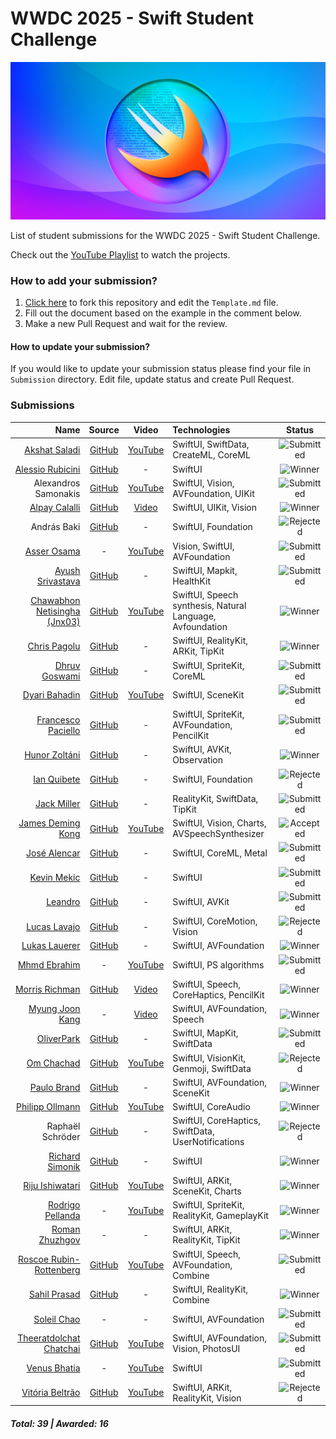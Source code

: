 # WWDC 2025 - Swift Student Challenge
![WWDC2025 Logo](logo.png)

List of student submissions for the WWDC 2025 - Swift Student Challenge.

Check out the [YouTube Playlist](https://youtube.com/playlist?list=PL0GynU2GmYtQhEjMX1i8KR3By7SugZEHL&si=k-e0kU_MboQ9uuWM) to watch the projects.

### How to add your submission?
1. [Click here](https://github.com/wwdc/2025/edit/main/Template.md) to fork this repository and edit the `Template.md` file.
2. Fill out the document based on the example in the comment below.
3. Make a new Pull Request and wait for the review.

#### How to update your submission?
If you would like to update your submission status please find your file in `Submission` directory. Edit file, update status and create Pull Request.

### Submissions

| Name | Source |    Video    | Technologies | Status |
|-----:|:------:|:-----------:|:-------------|:------:|
|[Akshat Saladi](https://akshat-hotpage.vercel.app/)|[GitHub](https://github.com/Akshat2923/Hero-Coach)|[YouTube](https://www.youtube.com/watch?v=A0phG_YCdII)|SwiftUI, SwiftData, CreateML, CoreML|![Submitted](https://img.shields.io/badge/submitted-slategrey?style=for-the-badge)|
|[Alessio Rubicini](https://alessiorubicini.github.io)|[GitHub](https://github.com/alessiorubicini/Screenplay-Genie)|-|SwiftUI|![Winner](https://img.shields.io/badge/winner-green?style=for-the-badge)|
|Alexandros Samonakis|[GitHub](https://github.com/AloneAlexandros/SSC2025)|[YouTube](https://youtu.be/qnYDLUdTiG8)|SwiftUI, Vision, AVFoundation, UIKit|![Submitted](https://img.shields.io/badge/submitted-slategrey?style=for-the-badge)|
|[Alpay Calalli](https://www.linkedin.com/in/alpay-calalli-a72bb0248/)|[GitHub](https://github.com/alpaycli/BasketballAnalyzer)|[Video](https://x.com/calalli24/status/1893307035933938008)|SwiftUI, UIKit, Vision|![Winner](https://img.shields.io/badge/winner-green?style=for-the-badge)|
|András Baki|[GitHub](https://github.com/ANDREW414E44524557/findtheapple)|-|SwiftUI, Foundation|![Rejected](https://img.shields.io/badge/rejected-firebrick?style=for-the-badge)|
|[Asser Osama](https://www.linkedin.com/in/asserusama/)|-|[YouTube](https://youtu.be/b1dvqV9dZwo?si=Acd2yAONKrWTEb24)|Vision, SwiftUI, AVFoundation|![Submitted](https://img.shields.io/badge/submitted-slategrey?style=for-the-badge)|
|[Ayush Srivastava](https://x.com/ayushsrivastv)|[GitHub](https://github.com/ayushshrivastv/ThisSide)|-|SwiftUI, Mapkit, HealthKit|![Submitted](https://img.shields.io/badge/submitted-slategrey?style=for-the-badge)|
|[Chawabhon Netisingha (Jnx03)](https://www.jnx03.xyz/)|[GitHub](https://github.com/JNX03/Syntaxia)|[YouTube](https://youtu.be/zJ4cAt7An84)|SwiftUI, Speech synthesis, Natural Language, Avfoundation |![Winner](https://img.shields.io/badge/winner-green?style=for-the-badge)|
|[Chris Pagolu](https://www.linkedin.com/in/chris-pagolu-837368246/)|[GitHub](https://github.com/AllStars101-sudo/Tree-Buddy)|-|SwiftUI, RealityKit, ARKit, TipKit|![Winner](https://img.shields.io/badge/winner-green?style=for-the-badge)|
|[Dhruv Goswami](https://www.linkedin.com/in/Dhruv-Goswami-24-/)|[GitHub](https://github.com/DhruvGoswami10/Error_404-Game_not_found_SSC)|-|SwiftUI, SpriteKit, CoreML|![Submitted](https://img.shields.io/badge/submitted-slategrey?style=for-the-badge)|
|[Dyari Bahadin](https://x.com/0dbug_)|[GitHub](https://github.com/0xdbug/Armillary)|[YouTube](https://youtu.be/ogBnf7YMmGY?si=XB_wk4u2zCR9ecPj)|SwiftUI, SceneKit|![Submitted](https://img.shields.io/badge/submitted-slategrey?style=for-the-badge)|
|[Francesco Paciello](https://x.com/paciosdev)|[GitHub](https://github.com/paciosdev/Adventure-of-a-Distinguished-Winner-SSC25-)|-|SwiftUI, SpriteKit, AVFoundation, PencilKit|![Submitted](https://img.shields.io/badge/submitted-slategrey?style=for-the-badge)|
|[Hunor Zoltáni](https://ronuhz.me)|[GitHub](https://github.com/Ronuhz/Swift-Student-Challenge-2025)|-|SwiftUI, AVKit, Observation|![Winner](https://img.shields.io/badge/winner-green?style=for-the-badge)|
|[Ian Quibete](https://github.com/nexteurarian)|[GitHub](https://github.com/nexteurarian/TracksAPP)|-|SwiftUI, Foundation|![Rejected](https://img.shields.io/badge/rejected-firebrick?style=for-the-badge)|
|[Jack Miller](https://jackmiller.dev)|[GitHub](https://github.com/millerswiftdev/AquaQuest)|-|RealityKit, SwiftData, TipKit|![Submitted](https://img.shields.io/badge/submitted-slategrey?style=for-the-badge)|
|[James Deming Kong](https://jameskong098.github.io/)|[GitHub](https://github.com/jameskong098/home-gym)|[YouTube](https://www.youtube.com/watch?v=rw4rHrYH1G0)|SwiftUI, Vision, Charts, AVSpeechSynthesizer|![Accepted](https://img.shields.io/badge/accepted-green?style=for-the-badge)|
|[José Alencar](https://www.linkedin.com/in/josevalencar/)|[GitHub](https://github.com/josevalencar/SSC-25)|-|SwiftUI, CoreML, Metal|![Submitted](https://img.shields.io/badge/submitted-slategrey?style=for-the-badge)|
|[Kevin Mekic](https://www.linkedin.com/in/kevin-mekic-b5833b170/)|[GitHub](https://github.com/kevinmekic/wwdc2025)|-|SwiftUI|![Submitted](https://img.shields.io/badge/submitted-slategrey?style=for-the-badge)|
|[Leandro](https://x.com/Droni0s)|[GitHub](https://github.com/Lxdro/the_Terminal-tor)|-|SwiftUI, AVKit|![Submitted](https://img.shields.io/badge/submitted-slategrey?style=for-the-badge)|
|[Lucas Lavajo](https://tryon-lab.fr)|[GitHub](https://github.com/tryon-dev/wwdc2025)|-|SwiftUI, CoreMotion, Vision|![Rejected](https://img.shields.io/badge/rejected-firebrick?style=for-the-badge)|
|[Lukas Lauerer](https://www.twitter.com/custusfox)|[GitHub](https://github.com/Black-Fox-2022/SpotOn-SSC25)|-|SwiftUI, AVFoundation|![Winner](https://img.shields.io/badge/winner-green?style=for-the-badge)|
|[Mhmd Ebrahim](https://www.linkedin.com/in/mhmd-ebrahim)|-|[YouTube](https://youtu.be/QXox8H-kWo0?si=BJue2fhX-Rt0aUUB)|SwiftUI, PS algorithms|![Submitted](https://img.shields.io/badge/submitted-slategrey?style=for-the-badge)|
|[Morris Richman](https://mcrich23.com)|[GitHub](https://github.com/Mcrich23/Anchor)|[Video](https://github.com/user-attachments/assets/beb6a3f1-38db-4475-8765-00a0d28a4164)|SwiftUI, Speech, CoreHaptics, PencilKit|![Winner](https://img.shields.io/badge/winner-green?style=for-the-badge)|
|[Myung Joon Kang](https://myungjoon.com)|-|[Video](https://speechpath.site)|SwiftUI, AVFoundation, Speech|![Winner](https://img.shields.io/badge/winner-green?style=for-the-badge)|
|[OliverPark](https://www.olivergpark.com)|[GitHub](https://github.com/oliver0828-dev/JeongKimchi)|-|SwiftUI, MapKit, SwiftData|![Submitted](https://img.shields.io/badge/submitted-slategrey?style=for-the-badge)|
|[Om Chachad](https://omchachad.com)|[GitHub](https://github.com/OmChachad/DubDubCircle)|[YouTube](https://youtu.be/NkXkQP9AP_g)|SwiftUI, VisionKit, Genmoji, SwiftData|![Rejected](https://img.shields.io/badge/rejected-firebrick?style=for-the-badge)|
|[Paulo Brand](https://www.linkedin.com/in/paulobrand)|[GitHub](https://github.com/PauloBrand7/BeatSync-WWDC25)|-|SwiftUI, AVFoundation, SceneKit|![Winner](https://img.shields.io/badge/winner-green?style=for-the-badge)|
|[Philipp Ollmann](https://philipp-ollmann.super.site/)|[GitHub](https://github.com/philippollmann/wwdc25-fidgetsynth)|[YouTube](https://youtu.be/NHBF3pVmhHw)|SwiftUI, CoreAudio|![Winner](https://img.shields.io/badge/winner-green?style=for-the-badge)|
|Raphaël Schröder|[GitHub](https://github.com/raphckrman/WWDC-SSC)|-|SwiftUI, CoreHaptics, SwiftData, UserNotifications|![Rejected](https://img.shields.io/badge/rejected-firebrick?style=for-the-badge)|
|[Richard Simonik](https://linkedin.com/in/richard-%C5%A1imon%C3%ADk-6603712a2)|[GitHub](https://github.com/risasim/CPRHelperv2)|-|SwiftUI|![Winner](https://img.shields.io/badge/winner-green?style=for-the-badge)|
|[Riju Ishiwatari](https://x.com/acrostorn?s=21)|[GitHub](https://github.com/acrostorn/OrbitPlay)|[YouTube](https://www.youtube.com/watch?v=GaSuNM9kLKg)|SwiftUI, ARKit, SceneKit, Charts|![Winner](https://img.shields.io/badge/winner-green?style=for-the-badge)|
|[Rodrigo Pellanda](https://x.com/pllenin42)|-|[YouTube](https://youtu.be/ic7mI4TN35k)|SwiftUI, SpriteKit, RealityKit, GameplayKit|![Winner](https://img.shields.io/badge/winner-green?style=for-the-badge)|
|[Roman Zhuzhgov](https://t.me/mi11ione)|-|-|SwiftUI, ARKit, RealityKit, TipKit|![Winner](https://img.shields.io/badge/winner-green?style=for-the-badge)|
|[Roscoe Rubin-Rottenberg](https://knotbin.xyz)|[GitHub](https://github.com/knotbin/ssc-25)|[YouTube](https://youtu.be/GgueyJrMiuQ?si=OmIf2fHv0LlNXYWk)|SwiftUI, Speech, AVFoundation, Combine|![Submitted](https://img.shields.io/badge/submitted-slategrey?style=for-the-badge)|
|[Sahil Prasad](https://x.com/sailorworks)|[GitHub](https://github.com/sailorworks/swift25)|-|SwiftUI, RealityKit, Combine|![Winner](https://img.shields.io/badge/winner-green?style=for-the-badge)|
|[Soleil Chao](https://www.linkedin.com/in/soleil-chao/)|-|-|SwiftUI, AVFoundation|![Submitted](https://img.shields.io/badge/submitted-slategrey?style=for-the-badge)|
|[Theeratdolchat Chatchai](https://github.com/Theerat22)|[GitHub](https://github.com/Theerat22/ReKeeper)|[YouTube](https://youtu.be/hx3YWWz6F28?si=N1tH4uGe8BwLjn3d)|SwiftUI, AVFoundation, Vision, PhotosUI|![Submitted](https://img.shields.io/badge/submitted-slategrey?style=for-the-badge)|
|[Venus Bhatia](https://x.com/venusbhatia)|-|[YouTube](https://www.youtube.com/shorts/6smlF4eMXp8)|SwiftUI|![Submitted](https://img.shields.io/badge/submitted-slategrey?style=for-the-badge)|
|[Vitória Beltrão](https://www.linkedin.com/in/vitoriabeltrao/)|[GitHub](https://github.com/vbwo/Emotionpedia-SSC25)|[YouTube](https://www.youtube.com/watch?v=I3oGPtrsfME)|SwiftUI, ARKit, RealityKit, Vision|![Rejected](https://img.shields.io/badge/rejected-firebrick?style=for-the-badge)|

##### Total: 39 | Awarded: 16
